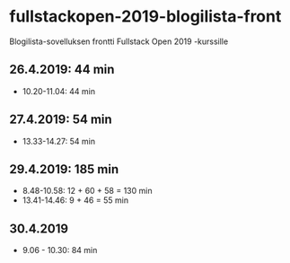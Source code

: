 # fullstackopen-2019-blogilista-front
Blogilista-sovelluksen frontti Fullstack Open 2019 -kurssille

## 26.4.2019: 44 min
- 10.20-11.04: 44 min

## 27.4.2019: 54 min
- 13.33-14.27: 54 min

## 29.4.2019: 185 min
- 8.48-10.58: 12 + 60 + 58 = 130 min
- 13.41-14.46: 9 + 46 = 55 min

## 30.4.2019
- 9.06 - 10.30: 84 min